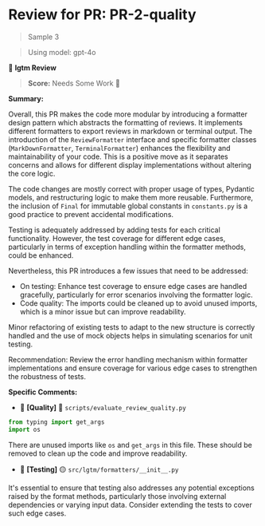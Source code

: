 # Review for PR: PR-2-quality

> Sample 3

> Using model: gpt-4o


🦉 **lgtm Review**

> **Score:** Needs Some Work 🔧

**Summary:**

Overall, this PR makes the code more modular by introducing a formatter design pattern which abstracts the formatting of reviews. It implements different formatters to export reviews in markdown or terminal output. The introduction of the `ReviewFormatter` interface and specific formatter classes (`MarkDownFormatter`, `TerminalFormatter`) enhances the flexibility and maintainability of your code. This is a positive move as it separates concerns and allows for different display implementations without altering the core logic.

The code changes are mostly correct with proper usage of types, Pydantic models, and restructuring logic to make them more reusable. Furthermore, the inclusion of `Final` for immutable global constants in `constants.py` is a good practice to prevent accidental modifications.

Testing is adequately addressed by adding tests for each critical functionality. However, the test coverage for different edge cases, particularly in terms of exception handling within the formatter methods, could be enhanced.

Nevertheless, this PR introduces a few issues that need to be addressed:
- On testing: Enhance test coverage to ensure edge cases are handled gracefully, particularly for error scenarios involving the formatter logic.
- Code quality: The imports could be cleaned up to avoid unused imports, which is a minor issue but can improve readability.

Minor refactoring of existing tests to adapt to the new structure is correctly handled and the use of mock objects helps in simulating scenarios for unit testing.

Recommendation: Review the error handling mechanism within formatter implementations and ensure coverage for various edge cases to strengthen the robustness of tests.

**Specific Comments:**

- 🦉 **[Quality]** 🔵 `scripts/evaluate_review_quality.py`




```python
from typing import get_args
import os
```


There are unused imports like `os` and `get_args` in this file. These should be removed to clean up the code and improve readability.

- 🦉 **[Testing]** 🟡 `src/lgtm/formatters/__init__.py`

It's essential to ensure that testing also addresses any potential exceptions raised by the format methods, particularly those involving external dependencies or varying input data. Consider extending the tests to cover such edge cases.